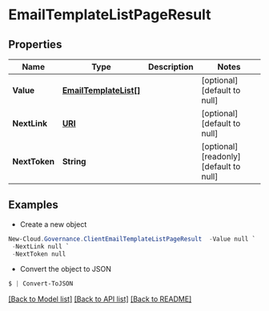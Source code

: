 # EmailTemplateListPageResult
## Properties

Name | Type | Description | Notes
------------ | ------------- | ------------- | -------------
**Value** | [**EmailTemplateList[]**](EmailTemplateList.md) |  | [optional] [default to null]
**NextLink** | [**URI**](URI.md) |  | [optional] [default to null]
**NextToken** | **String** |  | [optional] [readonly] [default to null]

## Examples

- Create a new object
```powershell
New-Cloud.Governance.ClientEmailTemplateListPageResult  -Value null `
 -NextLink null `
 -NextToken null
```

- Convert the object to JSON
```powershell
$ | Convert-ToJSON
```


[[Back to Model list]](../README.md#documentation-for-models) [[Back to API list]](../README.md#documentation-for-api-endpoints) [[Back to README]](../README.md)

